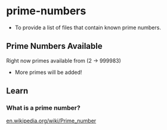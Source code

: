 # prime-numbers

* To provide a list of files that contain known prime numbers.

## Prime Numbers Available

Right now primes available from (2 -> 999983)

* More primes will be added!

## Learn

### What is a prime number?

[en.wikipedia.org/wiki/Prime_number](https://en.wikipedia.org/wiki/Prime_number)

